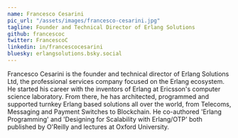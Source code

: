 ```yaml
---
name: Francesco Cesarini
pic_url: "/assets/images/francesco-cesarini.jpg"
tagline: Founder and Technical Director of Erlang Solutions
github: francescoc
twitter: FrancescoC
linkedin: in/francescocesarini
bluesky: erlangsolutions.bsky.social
---
```

Francesco Cesarini is the founder and technical director of Erlang Solutions Ltd, the professional services company focused on the Erlang ecosystem. He started his career with the inventors of Erlang at Ericsson's computer science laboratory. From there, he has architected, programmed and supported turnkey Erlang based solutions all over the world, from Telecoms, Messaging and Payment Switches to Blockchain. He co-authored 'Erlang Programming' and 'Designing for Scalability with Erlang/OTP' both published by O'Reilly and lectures at Oxford University.